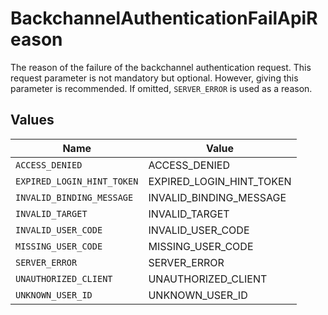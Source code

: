 # BackchannelAuthenticationFailApiReason

The reason of the failure of the backchannel authentication request. This request parameter is
not mandatory but optional. However, giving this parameter is recommended. If omitted, `SERVER_ERROR`
is used as a reason.



## Values

| Name                       | Value                      |
| -------------------------- | -------------------------- |
| `ACCESS_DENIED`            | ACCESS_DENIED              |
| `EXPIRED_LOGIN_HINT_TOKEN` | EXPIRED_LOGIN_HINT_TOKEN   |
| `INVALID_BINDING_MESSAGE`  | INVALID_BINDING_MESSAGE    |
| `INVALID_TARGET`           | INVALID_TARGET             |
| `INVALID_USER_CODE`        | INVALID_USER_CODE          |
| `MISSING_USER_CODE`        | MISSING_USER_CODE          |
| `SERVER_ERROR`             | SERVER_ERROR               |
| `UNAUTHORIZED_CLIENT`      | UNAUTHORIZED_CLIENT        |
| `UNKNOWN_USER_ID`          | UNKNOWN_USER_ID            |
